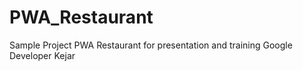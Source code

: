 # PWA_Restaurant
Sample Project PWA Restaurant for presentation and training Google Developer Kejar
